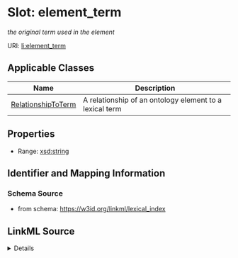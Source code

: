# Slot: element_term
_the original term used in the element_


URI: [li:element_term](https://w3id.org/linkml/lexical_index/element_term)



<!-- no inheritance hierarchy -->




## Applicable Classes

| Name | Description |
| --- | --- |
[RelationshipToTerm](RelationshipToTerm.md) | A relationship of an ontology element to a lexical term






## Properties

* Range: [xsd:string](http://www.w3.org/2001/XMLSchema#string)







## Identifier and Mapping Information







### Schema Source


* from schema: https://w3id.org/linkml/lexical_index




## LinkML Source

<details>
```yaml
name: element_term
description: the original term used in the element
from_schema: https://w3id.org/linkml/lexical_index
rank: 1000
alias: element_term
owner: RelationshipToTerm
domain_of:
- RelationshipToTerm
range: string

```
</details>